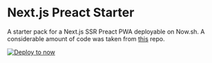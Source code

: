 # Next.js Preact Starter

A starter pack for a Next.js SSR Preact PWA deployable on Now.sh. A considerable amount of code was taken from [this](https://github.com/aomkirby123/nextjs-preact-express) repo.

[![Deploy to now](https://deploy.now.sh/static/button.svg)](https://deploy.now.sh/?repo=https://github.com/edwintcloud/nextjs-preact-starter&env=MONGODB_URL&env=MONGODB_DB_NAME)
